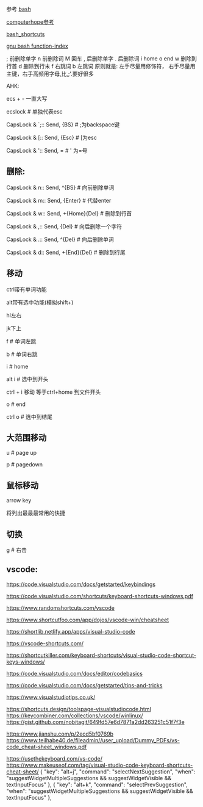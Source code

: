 参考
[bash](https://ss64.com/bash/syntax-keyboard.html)

[computerhope参考](https://www.computerhope.com/ushort.htm)

[bash_shortcuts](https://kapeli.com/cheat_sheets/Bash_Shortcuts.docset/Contents/Resources/Documents/index)

[gnu bash function-index](https://www.gnu.org/software/bash/manual/html_node/Function-Index.html)

; 前删除单字
n 前删除词
M 回车
, 后删除单字
. 后删除词
i home
o end
w 删除到行首
d 删除到行末
f 右跳词
b 左跳词
原则就是: 左手尽量用修饰符， 右手尽量用主键，右手高频用字母,比,;'.要好很多

AHK:

ecs + - 一直大写

ecslock # 单独代表esc

CapsLock & `;:: Send, {BS} # ;为backspace键


CapsLock & [:: Send, {Esc} # [为esc

CapsLock & ':: Send, = # ' 为=号

## 删除:

CapsLock & n:: Send, ^{BS} # 向前删除单词

CapsLock & m:: Send, {Enter} # 代替enter

CapsLock & w:: Send, +{Home}{Del} # 删除到行首



CapsLock & ,:: Send, {Del} # 向后删除一个字符

CapsLock & .:: Send, ^{Del} # 向后删除单词

CapsLock & d:: Send, +{End}{Del} # 删除到行尾

## 移动

ctrl带有单词功能

alt带有选中功能(模拟shift+)

hl左右

jk下上

f # 单词左跳

b # 单词右跳

i # home

alt i # 选中到开头

ctrl + i 移动 等于ctrl+home 到文件开头


o # end

ctrl o  # 选中到结尾

## 大范围移动

u # page up

p # pagedown

## 鼠标移动

arrow key

将列出最最最常用的快捷

## 切换

g # 右击


## vscode:

https://code.visualstudio.com/docs/getstarted/keybindings

https://code.visualstudio.com/shortcuts/keyboard-shortcuts-windows.pdf

https://www.randomshortcuts.com/vscode

https://www.shortcutfoo.com/app/dojos/vscode-win/cheatsheet

https://shortlib.netlify.app/apps/visual-studio-code

https://vscode-shortcuts.com/ 

https://shortcutkiller.com/keyboard-shortcuts/visual-studio-code-shortcut-keys-windows/

https://code.visualstudio.com/docs/editor/codebasics

https://code.visualstudio.com/docs/getstarted/tips-and-tricks

https://www.visualstudiotips.co.uk/

https://shortcuts.design/toolspage-visualstudiocode.html
https://keycombiner.com/collections/vscode/winlinux/
https://gist.github.com/nobitagit/649fd57e6d7871a2dd263251c51f7f3e

https://www.jianshu.com/p/2ecd5bf0769b
https://www.teilhabe40.de/fileadmin//user_upload/Dummy_PDFs/vs-code_cheat-sheet_windows.pdf

https://usethekeyboard.com/vs-code/
https://www.makeuseof.com/tag/visual-studio-code-keyboard-shortcuts-cheat-sheet/
{
  "key": "alt+j",
  "command": "selectNextSuggestion",
  "when": "suggestWidgetMultipleSuggestions && suggestWidgetVisible && textInputFocus"
},
{
  "key": "alt+k",
  "command": "selectPrevSuggestion",
  "when": "suggestWidgetMultipleSuggestions && suggestWidgetVisible && textInputFocus"
},
